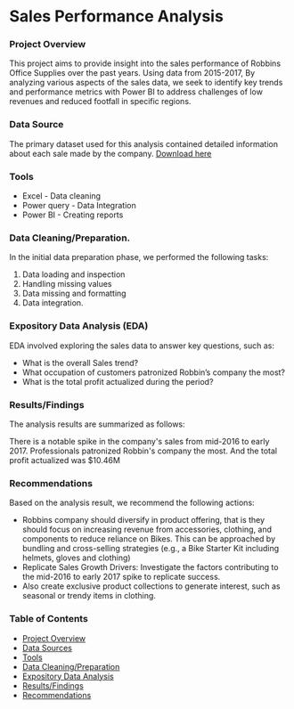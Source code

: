 # Sales Performance Analysis

### Project Overview

This project aims to provide insight into the sales performance of Robbins Office Supplies over the past years. Using data from 2015-2017, By analyzing various aspects of the sales data, we seek to identify key trends and performance metrics with Power BI to address challenges of low revenues and reduced footfall in specific regions. 

### Data Source

The primary dataset used for this analysis contained detailed information about each sale made by the company. [Download here](https://drive.google.com/drive/folders/11OMiI_HQRYQ6zMCe7qgZcofXzaPksSy_?usp=drive_link)

### Tools

- Excel - Data cleaning
- Power query - Data Integration
- Power BI - Creating reports

### Data Cleaning/Preparation.
In the initial data preparation phase, we performed the following tasks:

1. Data loading and inspection
2. Handling missing values
3. Data missing and formatting
4. Data integration.

### Expository Data Analysis (EDA)

EDA involved exploring the sales data to answer key questions, such as:
- What is the overall Sales trend?
- What occupation of customers patronized Robbin’s company the most?
- What is the total profit actualized during the period?

### Results/Findings
The analysis results are summarized as follows:

There is a notable spike in the company's sales from mid-2016 to early 2017.
Professionals patronized Robbin's company the most.
And the total profit actualized was $10.46M

### Recommendations
Based on the analysis result, we recommend the following actions:

- Robbins company should diversify in product offering, that is they should focus on increasing revenue
from accessories, clothing, and components to reduce reliance on Bikes. This can be approached by bundling and 
cross-selling strategies (e.g., a Bike Starter Kit including helmets, gloves and clothing)
- Replicate Sales Growth Drivers: Investigate the factors contributing to the mid-2016 to early 2017 spike to replicate 
success.
- Also create exclusive product collections to generate interest, such as seasonal or trendy items in clothing. 

### Table of Contents
- [Project Overview](#project-overview)
- [Data Sources](data-sources)
- [Tools](tools)
- [Data Cleaning/Preparation](data-cleaning/preparation)
- [Expository Data Analysis](expository-data-analysis)
- [Results/Findings](results/findings)
- [Recommendations](recommendations)





